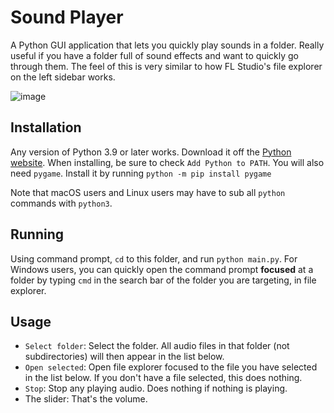 # Sound Player

A Python GUI application that lets you quickly play sounds in a folder. Really useful if you have a folder full of sound
effects and want to quickly go through them. The feel of this is very similar to how FL Studio's file explorer on the
left sidebar works.

![image](https://github.com/i-winxd/sound-player/assets/31808925/6829df31-b171-4e5c-ac5d-bb5803dac058)


## Installation

Any version of Python 3.9 or later works. Download it off the [Python website](https://python.org/). When installing, be sure to check `Add Python to PATH`. You will also need `pygame`. Install it by
running `python -m pip install pygame`

Note that macOS users and Linux users may have to sub all `python` commands with `python3`.

## Running

Using command prompt, `cd` to this folder, and run `python main.py`. For Windows users, you can quickly open the command prompt **focused** at a folder by typing `cmd` in the search bar of the folder you are targeting, in file explorer.

## Usage

- `Select folder`: Select the folder. All audio files in that folder (not subdirectories) will then appear in the list below.
- `Open selected`: Open file explorer focused to the file you have selected in the list below. If you don't have a file selected, this does nothing.
- `Stop`: Stop any playing audio. Does nothing if nothing is playing.
- The slider: That's the volume.
